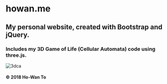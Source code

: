 # howan.me

## My personal website, created with Bootstrap and jQuery.

### Includes my 3D Game of Life (Cellular Automata) code using three.js.

![3dca](https://raw.githubusercontent.com/Ho-Wan/howan.me/master/img/3dca_scr1.JPG)

#### © 2018 Ho-Wan To